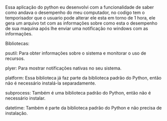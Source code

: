 Essa aplicação do python eu desenvolvi com a funcionalidade de saber como andava o desempenho do meu computador, no codigo tem o temporisador que o usuario pode alterar ele esta em torno de 1 hora, ele gera um arquivo txt com as informações sobre como esta o desempenho de sua maquina após lhe enviar uma notificação no windows com as informações.

Bibliotecas:

psutil: Para obter informações sobre o sistema e monitorar o uso de recursos.

plyer: Para mostrar notificações nativas no seu sistema.

platform: Essa biblioteca já faz parte da biblioteca padrão do Python, então não é necessário instalá-la separadamente.

subprocess: Também é uma biblioteca padrão do Python, então não é necessário instalar.

datetime: Também é parte da biblioteca padrão do Python e não precisa de instalação.



